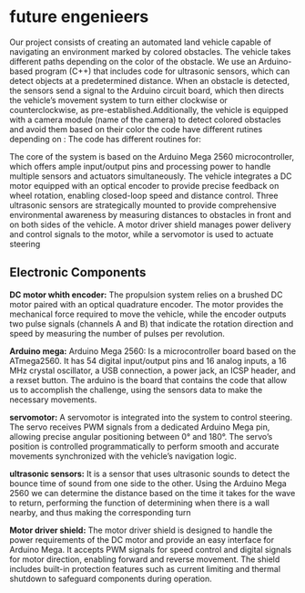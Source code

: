 future engenieers
===
Our project consists of creating an automated land vehicle capable of navigating an environment marked by colored obstacles. The vehicle takes different paths depending on the color of the obstacle. We use an Arduino-based program (C++) that includes code for ultrasonic sensors, which can detect objects at a predetermined distance. When an obstacle is detected, the sensors send a signal to the Arduino circuit board, which then directs the vehicle’s movement system to turn either clockwise or counterclockwise, as pre-established.Additionally, the vehicle is equipped with a camera module (name of the camera) to detect colored obstacles and avoid them based on their color
the code have different rutines depending on :
The code has different routines for:

The core of the system is based on the Arduino Mega 2560 microcontroller, which offers ample input/output pins and processing power to handle multiple sensors and actuators simultaneously. The vehicle integrates a DC motor equipped with an optical encoder to provide precise feedback on wheel rotation, enabling closed-loop speed and distance control. Three ultrasonic sensors are strategically mounted to provide comprehensive environmental awareness by measuring distances to obstacles in front and on both sides of the vehicle. A motor driver shield manages power delivery and control signals to the motor, while a servomotor is used to actuate steering

## Electronic Components

**DC motor whith encoder:**
The propulsion system relies on a brushed DC motor paired with an optical quadrature encoder. The motor provides the mechanical force required to move the vehicle, while the encoder outputs two pulse signals (channels A and B) that indicate the rotation direction and speed by measuring the number of pulses per revolution.

**Arduino mega:**
Arduino Mega 2560: Is a microcontroller board based on the ATmega2560. It has 54 digital input/output pins and 16 analog inputs, a 16 MHz crystal oscillator, a USB connection, a power jack, an ICSP header, and a rexset button. The arduino is the board that contains the code that allow us to accomplish the challenge, using the sensors data to make the necessary movements.

**servomotor:**
A servomotor is integrated into the system to control steering. The servo receives PWM signals from a dedicated Arduino Mega pin, allowing precise angular positioning between 0° and 180°. The servo’s position is controlled programmatically to perform smooth and accurate movements synchronized with the vehicle’s navigation logic.

**ultrasonic sensors:**
It is a sensor that uses ultrasonic sounds to detect the bounce time of sound from one side to the other. Using the Arduino Mega 2560 we can determine the distance based on the time it takes for the wave to return, performing the function of determining when there is a wall nearby, and thus making the corresponding turn

**Motor driver shield:**
The motor driver shield is designed to handle the power requirements of the DC motor and provide an easy interface for Arduino Mega. It accepts PWM signals for speed control and digital signals for motor direction, enabling forward and reverse movement. The shield includes built-in protection features such as current limiting and thermal shutdown to safeguard components during operation.





